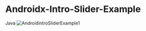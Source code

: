 # Androidx-Intro-Slider-Example
Java
![AndroidintroSliderExample1](https://user-images.githubusercontent.com/71060268/93047362-f596d500-f679-11ea-946a-c0a5d3b57512.png)
